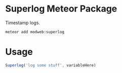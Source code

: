 # Superlog Meteor Package

Timestamp logs.

`meteor add modweb:superlog`

# Usage

```js
Superlog('log some stuff', variableHere)
```

